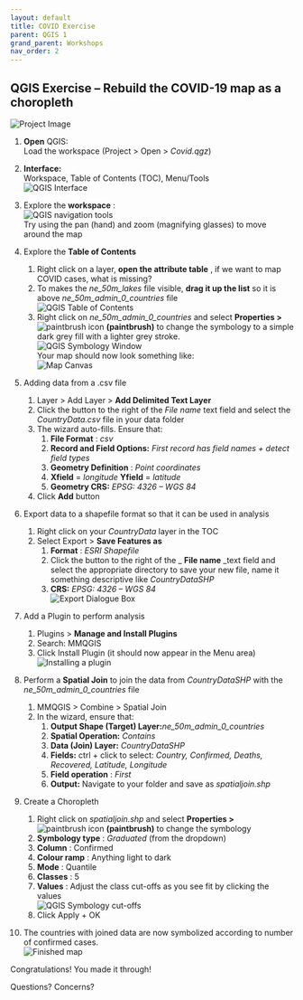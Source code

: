 ```yaml
---
layout: default
title: COVID Exercise
parent: QGIS 1
grand_parent: Workshops
nav_order: 2
---
```


## QGIS Exercise – Rebuild the COVID-19 map as a choropleth

![Project Image](qdemo.PNG)

1. **Open** QGIS:  
	Load the workspace (Project \> Open \> _Covid.qgz_)  

2. **Interface:**  
	Workspace, Table of Contents (TOC), Menu/Tools  
	![QGIS Interface](qinterface.png)  

3. Explore the **workspace** :  
	![QGIS navigation tools](qnavigationtools.png)  
	Try using the pan (hand) and zoom (magnifying glasses) to move around the map  

4. Explore the **Table of Contents**  
	1. Right click on a layer, **open the attribute table** , if we want to map COVID cases, what is missing?  
	2. To makes the _ne\_50m\_lakes_ file visible, **drag it up the list** so it is above _ne\_50m\_admin\_0\_countries_ file  
		![QGIS Table of Contents](qtoc.png)  
	3. Right click on _ne\_50m\_admin\_0\_countries_ and select **Properties \>** ![paintbrush icon](symbologyicon.png) **(paintbrush)** to change the symbology to a simple dark grey fill with a lighter grey stroke.  
		![QGIS Symbology Window](qsymbology.png)  
		Your map should now look something like:  
		![Map Canvas](qmapcanvas.png)  

5. Adding data from a .csv file  
	1. Layer \> Add Layer \> **Add Delimited Text Layer**  
	2. Click the button to the right of the _File name_ text field and select the _CountryData.csv_ file in your data folder  
	3. The wizard auto-fills. Ensure that:  
		1. **File Format** : _csv_  
		2. **Record and Field Options:** _First record has field names + detect field types_  
		3. **Geometry Definition** : _Point coordinates_  
		4. **Xfield** = _longitude_ **Yfield** = _latitude_  
		5. **Geometry CRS:** _EPSG: 4326 – WGS 84_  
	4. Click **Add** button  

6. Export data to a shapefile format so that it can be used in analysis  
	1. Right click on your _CountryData_ layer in the TOC  
	2. Select Export \> **Save Features as**  
		1. **Format** : _ESRI Shapefile_  
		2. Click the button to the right of the _ **File name** _text field and select the appropriate directory to save your new file, name it something descriptive like _CountryDataSHP_  
		3. **CRS:** _EPSG: 4326 – WGS 84_  
	![Export Dialogue Box](qexportdialogue.png)  

7.  Add a Plugin to perform analysis  
	1. Plugins \> **Manage and Install Plugins**  
	2. Search: MMQGIS  
	3. Click Install Plugin (it should now appear in the Menu area)  
	![Installing a plugin](qinstallplugin1.PNG)   

8. Perform a **Spatial Join** to join the data from _CountryDataSHP_ with the _ne\_50m\_admin\_0\_countries_ file  
	1. MMQGIS \> Combine \> Spatial Join  
	2. In the wizard, ensure that:  
		1. **Output Shape (Target) Layer:**_ne\_50m\_admin\_0\_countries_  
		2. **Spatial Operation:** _Contains_  
		3. **Data (Join) Layer:** _CountryDataSHP_  
		4. **Fields:** ctrl + click to select: _Country, Confirmed, Deaths, Recovered, Latitude, Longitude_  
		5. **Field operation** : _First_  
		6. **Output:** Navigate to your folder and save as _spatialjoin.shp_  

9. Create a Choropleth  
	1. Right click on _spatialjoin.shp_ and select **Properties \>** ![paintbrush icon](symbologyicon.png) **(paintbrush)** to change the symbology  
	2. **Symbology type** : _Graduated_ (from the dropdown)  
    3. **Column** : Confirmed  
    4. **Colour ramp** : Anything light to dark  
    5. **Mode** : Quantile  
    6. **Classes** : 5  
    7. **Values** : Adjust the class cut-offs as you see fit by clicking the values  
	![QGIS Symbology cut-offs](qclasscutoffs.png)  
    8. Click Apply + OK  

10. The countries with joined data are now symbolized according to number of confirmed cases.  
	![Finished map](qfinalproduct.png)  

Congratulations! You made it through!  

Questions? Concerns?  
